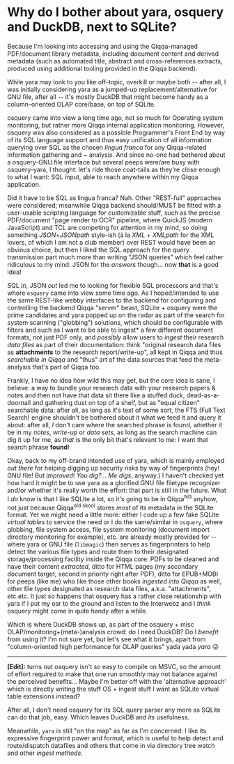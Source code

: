 # Why do I bother about yara, osquery and DuckDB, next to SQLite?

Because I'm looking into accessing and using the Qiqqa-managed PDF/document library metadata, including document content and derived metadata (such as automated title, abstract and cross-references extracts, produced using additional tooling provided in the Qiqqa backend).

While yara may look to you like off-topic, overkill or maybe both -- after all, I was initially considering yara as a jumped-up replacement/alternative for GNU file, after all -- it's mostly DuckDB that might become handy as a column-oriented OLAP core/base, on top of SQLite.

osquery came into view a long time ago, not so much for Operating system monitoring, but rather more Qiqqa internal application monitoring. However, osquery was also considered as a possible Programmer's Front End by way of its SQL language support and thus easy unification of all information querying over SQL as the chosen *lingua franca* for any Qiqqa-related information gathering and ~ analysis. And since no-one had bothered about a osquery-GNU.file interface but several peeps were/are busy with osquery-yara, I thought: let's ride those coat-tails as they're close enough to what I want: SQL input, able to reach anywhere within my Qiqqa application. 

Did it have to be SQL as lingua franca? Nah. Other "REST-full" approaches were considered; meanwhile Qiqqa backend should/MUST be fitted with a user-usable scripting language for customizable stuff, such as the precise PDF/document "page render to OCR" pipeline, where QuickJS (modern JavaScript) and TCL are competing for attention in my mind, so doing something *JSON*+*JSONpath* style-ish (à la *XML* + *XMLpath* for the XML lovers, of which I am not a club member) over REST would have been an obvious choice, but then I liked the SQL approach for the query transmission part much more than writing "JSON queries" which feel rather ridiculous to my mind. JSON for the *answers* though... now **that** is a good idea!

SQL *in*, JSON *out* led me to looking for flexible SQL processors and that's where `osquery` came into view some time ago. As I hoped/intended to use the same REST-like webby interfaces to the backend for configuring and controlling the backend Qiqqa "server" beast, SQLite + osquery were the prime candidates and yara popped up on the radar as part of the search for system scanning ("globbing") solutions, which should be configurable with filters and such as I want to be able to ingest* a few different document formats, not just PDF only, and *possibly* allow users to *ingest* their research *data files* as part of their documentation: think "original research data files as **attachments** to the research report/write-up", all kept in Qiqqa and thus *searchable in Qiqqa* and "thus" art of the data sources that feed the meta-analysis that's part of Qiqqa too.

Frankly, I have no idea how wild this may get, but the core idea is sane, I believe: a way to bundle your research data with your research papers & notes and then not have that data sit there like a stuffed duck, dead-as-a-doornail and gathering dust on top of a shelf, but as "equal citizen" searchable data: after all, as long as it's text of some sort, the FTS (Full Text Search) engine shouldn't be bothered about it what we feed it and query it about: after all, *I* don't care where the searched phrase is found, whether it be in my *notes*, *write-up* or *data sets*, as long as the search machine can dig it up for me, as *that* is the only bit that's relevant to *me*: I want that search phrase **found**!

Okay, back to my off-brand intended use of yara, which is mainly employed *out there* for helping digging up security risks by way of fingerprints (hey! GNU file! But *improved*! *You dig?*... *Me digs*, anyway.)
I haven't checked yet how hard it might be to use yara as a glorified GNU file filetype recognizer and/or whether it's really worth the effort: that part is still in the future. What I *do* know is that I like SQLite a lot, so it's going to be in Qiqqa<sup>NG</sup> anyhow, not just because Qiqqa<sup>old skool</sup> stores *most* of its metadata in the SQLite format. Yet we might need a little more: either I code up a few fake SQLite *virtual tables* to service the need or I do the same/similar in `osquery`, where globbing, file system access, file system monitoring (document import directory monitoring for example), etc. are already mostly provided for -- where yara or GNU file (`libmagic`) then serves as fingerprinters to help detect the various file types and route them to their designated storage/processing facility inside the Qiqqa core: PDFs to be cleaned and have their content *extracted*, ditto for HTML pages (my secondary document target, second in priority right after PDF), ditto for EPUB+MOBI for peeps (like me) who like those other books *ingested into Qiqqa* as well, other file types designated as research data files, a.k.a. "attachments", etc.etc. It just so happens that osquery has a rather close relationship with yara if I put my ear to the ground and listen to the Interwebz and I *think* osquery might come in quite handy after a while.

Which is where DuckDB shows up, as part of the osquery + misc OLAP/monitoring+(meta-)analysis crowd: do I need DuckDB? Do I *benefit* from using it? I'm not sure yet, but let's see what it brings, apart from "column-oriented high performance for OLAP queries" yada yada *yara* 😜




-----------------

**\[Edit]:** turns out osquery isn't so easy to compile on MSVC, so the amount of effort required to make that one run smoothly may not balance against the perceived benefits... Maybe I'm better off with the 'alternative approach' which is directly writing the stuff OS + ingest stuff I want as SQLite virtual table extensions instead? 

After all, I don't need osquery for its SQL query parser any more as SQLite can do that job, easy. Which leaves DuckDB and *its* usefulness.

Meanwhile, `yara` is still "on the map" as far as I'm concerned: I like its expressive fingerprint power and format, which is useful to help detect and route/dispatch datafiles and others that come in via directory tree watch and other *ingest methods*.




